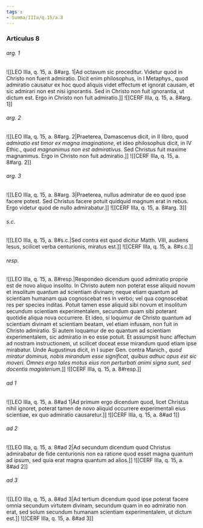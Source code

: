 ```yaml
---
tags : 
- Summa/IIIa/q.15/a.8
---
```


### Articulus 8

###### arg. 1
![[LEO IIIa, q. 15, a. 8#arg. 1|Ad octavum sic proceditur. Videtur quod in Christo non fuerit admiratio. Dicit enim philosophus, in I Metaphys., quod admiratio causatur ex hoc quod aliquis videt effectum et ignorat causam, et sic admirari non est nisi ignorantis. Sed in Christo non fuit ignorantia, ut dictum est. Ergo in Christo non fuit admiratio.]]
![[CERF IIIa, q. 15, a. 8#arg. 1]]

###### arg. 2
![[LEO IIIa, q. 15, a. 8#arg. 2|Praeterea, Damascenus dicit, in II libro, quod *admiratio est timor ex magna imaginatione*, et ideo philosophus dicit, in IV Ethic., quod *magnanimus non est admirativus*. Sed Christus fuit maxime magnanimus. Ergo in Christo non fuit admiratio.]]
![[CERF IIIa, q. 15, a. 8#arg. 2]]

###### arg. 3
![[LEO IIIa, q. 15, a. 8#arg. 3|Praeterea, nullus admiratur de eo quod ipse facere potest. Sed Christus facere potuit quidquid magnum erat in rebus. Ergo videtur quod de nullo admirabatur.]]
![[CERF IIIa, q. 15, a. 8#arg. 3]]

###### s.c.
![[LEO IIIa, q. 15, a. 8#s.c.|Sed contra est quod dicitur Matth. VIII, audiens Iesus, scilicet verba centurionis, miratus est.]]
![[CERF IIIa, q. 15, a. 8#s.c.]]

###### resp.
![[LEO IIIa, q. 15, a. 8#resp.|Respondeo dicendum quod admiratio proprie est de novo aliquo insolito. In Christo autem non poterat esse aliquid novum et insolitum quantum ad scientiam divinam; neque etiam quantum ad scientiam humanam qua cognoscebat res in verbo; vel qua cognoscebat res per species inditas. Potuit tamen esse aliquid sibi novum et insolitum secundum scientiam experimentalem, secundum quam sibi poterant quotidie aliqua nova occurrere. Et ideo, si loquimur de Christo quantum ad scientiam divinam et scientiam beatam, vel etiam infusam, non fuit in Christo admiratio. Si autem loquamur de eo quantum ad scientiam experimentalem, sic admiratio in eo esse potuit. Et assumpsit hunc affectum ad nostram instructionem, ut scilicet doceat esse mirandum quod etiam ipse mirabatur. Unde Augustinus dicit, in I super Gen. contra Manich., *quod miratur dominus, nobis mirandum esse significat, quibus adhuc opus est sic moveri. Omnes ergo tales motus eius non perturbati animi signa sunt, sed docentis magisterium*.]]
![[CERF IIIa, q. 15, a. 8#resp.]]

###### ad 1
![[LEO IIIa, q. 15, a. 8#ad 1|Ad primum ergo dicendum quod, licet Christus nihil ignoret, poterat tamen de novo aliquid occurrere experimentali eius scientiae, ex quo admiratio causaretur.]]
![[CERF IIIa, q. 15, a. 8#ad 1]]

###### ad 2
![[LEO IIIa, q. 15, a. 8#ad 2|Ad secundum dicendum quod Christus admirabatur de fide centurionis non ea ratione quod esset magna quantum ad ipsum, sed quia erat magna quantum ad alios.]]
![[CERF IIIa, q. 15, a. 8#ad 2]]

###### ad 3
![[LEO IIIa, q. 15, a. 8#ad 3|Ad tertium dicendum quod ipse poterat facere omnia secundum virtutem divinam, secundum quam in eo admiratio non erat, sed solum secundum humanam scientiam experimentalem, ut dictum est.]]
![[CERF IIIa, q. 15, a. 8#ad 3]]

